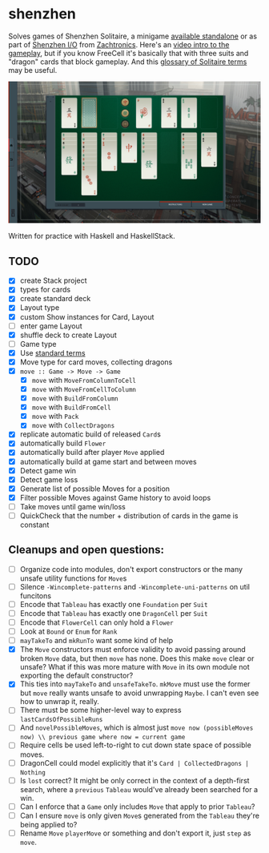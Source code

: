 # shenzhen

Solves games of Shenzhen Solitaire,
a minigame [available standalone](http://store.steampowered.com/app/570490/SHENZHEN_SOLITAIRE/)
or as part of [Shenzhen I/O](http://www.zachtronics.com/shenzhen-io/)
from [Zachtronics](http://www.zachtronics.com/).
Here's an [video intro to the gameplay](https://www.youtube.com/watch?v=kT7bEJQsVYk), but if you know FreeCell it's basically that with three suits and "dragon" cards that block gameplay.
And this [glossary of Solitaire terms](https://functor.tokyo/blog/2017-07-28-ghc-warnings-you-should-enable) may be useful.

![gameplay screenshot](screenshot.jpg)

Written for practice with Haskell and HaskellStack.

## TODO

  - [x] create Stack project
  - [x] types for cards
  - [x] create standard deck
  - [x] Layout type
  - [x] custom Show instances for Card, Layout
  - [ ] enter game Layout
  - [x] shuffle deck to create Layout
  - [ ] Game type
  - [x] Use [standard terms](https://en.wikipedia.org/wiki/Glossary_of_patience_terms)
  - [x] Move type for card moves, collecting dragons
  - [x] `move :: Game -> Move -> Game`
    - [x] `move` with `MoveFromColumnToCell`
    - [x] `move` with `MoveFromCellToColumn`
    - [x] `move` with `BuildFromColumn`
    - [x] `move` with `BuildFromCell`
    - [x] `move` with `Pack`
    - [x] `move` with `CollectDragons`
  - [x] replicate automatic build of released `Card`s
  - [x] automatically build `Flower`
  - [x] automatically build after player `Move` applied
  - [x] automatically build at game start and between moves
  - [x] Detect game win
  - [x] Detect game loss
  - [x] Generate list of possible Moves for a position
  - [x] Filter possible Moves against Game history to avoid loops
  - [ ] Take moves until game win/loss
  - [ ] QuickCheck that the number + distribution of cards in the game is constant

## Cleanups and open questions:

  - [ ] Organize code into modules, don't export constructors or the many unsafe utility functions for `Move`s
  - [ ] Silence `-Wincomplete-patterns` and `-Wincomplete-uni-patterns` on util funcitons
  - [ ] Encode that `Tableau` has exactly one `Foundation` per `Suit`
  - [ ] Encode that `Tableau` has exactly one `DragonCell` per `Suit`
  - [ ] Encode that `FlowerCell` can only hold a `Flower`
  - [ ] Look at `Bound` or `Enum` for `Rank`
  - [ ] `mayTakeTo` and `mkRunTo` want some kind of help
  - [x] The `Move` constructors must enforce validity to avoid passing around broken `Move` data, but then `move` has none. Does this make `move` clear or unsafe? What if this was more mature with `Move` in its own module not exporting the default constructor?
  - [x] This ties into `mayTakeTo` and `unsafeTakeTo`. `mkMove` must use the former but `move` really wants unsafe to avoid unwrapping `Maybe`. I can't even see how to unwrap it, really.
  - [ ] There must be some higher-level way to express `lastCardsOfPossibleRuns`
  - [ ] And `novelPossibleMoves`, which is almost just `move now (possibleMoves now) \\ previous game where now = current game`
  - [ ] Require cells be used left-to-right to cut down state space of possible moves.
  - [ ] DragonCell could model explicitly that it's `Card | CollectedDragons | Nothing`
  - [ ] Is `lost` correct? It might be only correct in the context of a depth-first search, where a `previous` `Tableau` would've already been searched for a win.
  - [ ] Can I enforce that a `Game` only includes `Move` that apply to prior `Tableau`?
  - [ ] Can I ensure `move` is only given `Move`s generated from the `Tableau` they're being applied to?
  - [ ] Rename `Move` `playerMove` or something and don't export it, just `step` as `move`.
